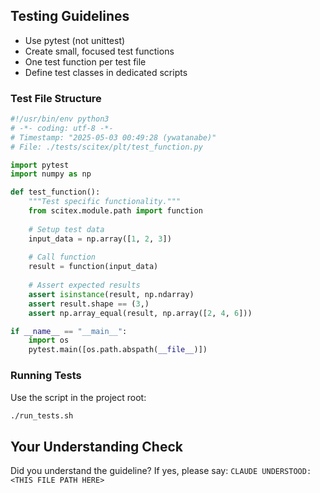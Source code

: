 <!-- ---
!-- Timestamp: 2025-05-29 20:33:09
!-- Author: ywatanabe
!-- File: /ssh:ywatanabe@sp:/home/ywatanabe/.dotfiles/.claude/to_claude/guidelines/python/SCITEX-05-scitex-testing-guide.md
!-- --- -->

## Testing Guidelines

- Use pytest (not unittest)
- Create small, focused test functions
- One test function per test file
- Define test classes in dedicated scripts

### Test File Structure

```python
#!/usr/bin/env python3
# -*- coding: utf-8 -*-
# Timestamp: "2025-05-03 00:49:28 (ywatanabe)"
# File: ./tests/scitex/plt/test_function.py

import pytest
import numpy as np

def test_function():
    """Test specific functionality."""
    from scitex.module.path import function
    
    # Setup test data
    input_data = np.array([1, 2, 3])
    
    # Call function
    result = function(input_data)
    
    # Assert expected results
    assert isinstance(result, np.ndarray)
    assert result.shape == (3,)
    assert np.array_equal(result, np.array([2, 4, 6]))

if __name__ == "__main__":
    import os
    pytest.main([os.path.abspath(__file__)])
```

### Running Tests

Use the script in the project root:

```bash
./run_tests.sh
```
## Your Understanding Check
Did you understand the guideline? If yes, please say:
`CLAUDE UNDERSTOOD: <THIS FILE PATH HERE>`

<!-- EOF -->